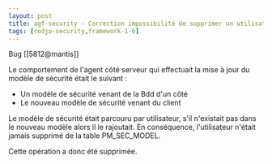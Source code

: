```yaml
---
layout: post
title: agf-security - Correction impossibilité de supprimer un utilisateur d'une application
tags: [codjo-security,framework-1-6]
---
```

Bug [[5812@mantis]]

Le comportement de l'agent côté serveur qui effectuait la mise à jour du modèle de sécurité était le suivant :
* Un modèle de sécurité venant de la Bdd d'un côté
* Le nouveau modèle de sécurité venant du client

Le modèle de sécurité était parcouru par utilisateur, s'il n'existait pas dans le nouveau modèle alors il le rajoutait. En conséquence, l'utilisateur n'était jamais supprimé de la table PM_SEC_MODEL.

Cette opération a donc été supprimée.